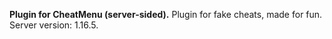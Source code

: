 **Plugin for CheatMenu (server-sided).**
Plugin for fake cheats, made for fun. Server version: 1.16.5.
